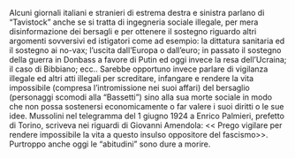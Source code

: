 Alcuni giornali italiani e stranieri di estrema destra e sinistra parlano di “Tavistock” anche se si tratta di ingegneria sociale illegale, per mera disinformazione dei bersagli e per ottenere il sostegno riguardo altri argomenti sovversivi ed istigatori come ad esempio: la dittatura sanitaria ed il sostegno ai no-vax; l’uscita dall’Europa o dall’euro; in passato il sostegno della guerra in Donbass a favore di Putin ed oggi invece la resa dell’Ucraina; il caso di Bibbiano; ecc.. Sarebbe opportuno invece parlare di vigilanza illegale ed altri atti illegali per screditare, infangare e rendere la vita impossibile (compresa l’intromissione nei suoi affari) del bersaglio (personaggi scomodi alla “Bassetti”) sino alla sua morte sociale in modo che non possa sostenersi economicamente o far valere i suoi diritti o le sue idee. Mussolini nel telegramma del 1 giugno 1924 a Enrico Palmieri, prefetto di Torino, scriveva nei riguardi di Giovanni Amendola: << Prego vigilare per rendere impossibile la vita a questo insulso oppositore del fascismo>>. Purtroppo anche oggi le “abitudini” sono dure a morire.

